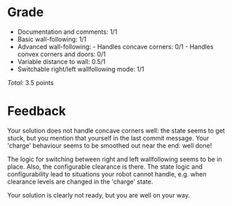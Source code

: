 Grade
=====

* Documentation and comments: 1/1
* Basic wall-following: 1/1
* Advanced wall-following:
      - Handles concave corners: 0/1
      - Handles convex corners and doors: 0/1
* Variable distance to wall: 0.5/1
* Switchable right/left wallfollowing mode: 1/1

_Total:_ 3.5 points

Feedback
========

Your solution does not handle concave corners well: the state seems to get stuck, but you mention 
that yourself in the last commit message. Your 'charge' behaviour seems to be smoothed out near the end: 
well done! 

The logic for switching between right and left wallfollowing seems to be in place. Also, the configurable 
clearance is there. The state logic and configurability lead to situations your robot cannot handle, e.g. 
when clearance levels are changed in the 'charge' state. 

Your solution is clearly not ready, but you are well on your way.